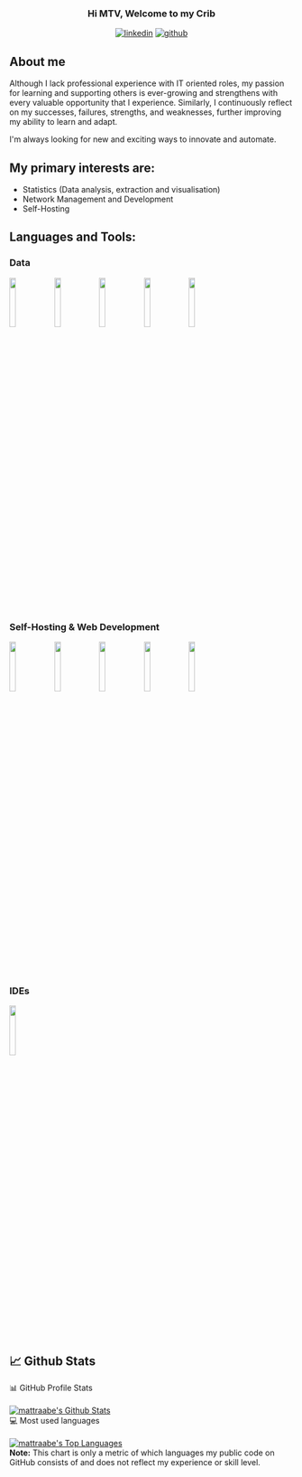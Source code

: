 <h3 align="center"> Hi MTV, Welcome to my Crib </h3>

<p align="center">
  <a href="https://www.linkedin.com/in/mattraabe/"><img alt="linkedin" title="Connect with me on LinkedIn" src="https://img.shields.io/badge/LinkedIn-Connect-white"/></a>
  <a href="https://github.com/mattraabe"><img alt="github" title="Follow me on Github" src="https://img.shields.io/github/followers/mattraabe?style=social"/></a>
</p>

## About me
Although I lack professional experience with IT oriented roles, my passion for learning and supporting others is ever-growing and strengthens with every valuable opportunity that I experience. Similarly, I continuously reflect on my successes, failures, strengths, and weaknesses, further improving my ability to learn and adapt.

I'm always looking for new and exciting ways to innovate and automate.

## My primary interests are:
* Statistics (Data analysis, extraction and visualisation)
* Network Management and Development
* Self-Hosting


## Languages and Tools:

<h3> Data </h3>
<p>
  <code><img width="15%" src="https://www.vectorlogo.zone/logos/python/python-ar21.svg"></code>
  <code><img width="15%" src="https://www.vectorlogo.zone/logos/grafana/grafana-ar21.svg"></code>
  <code><img width="15%" src="https://www.vectorlogo.zone/logos/influxdata/influxdata-ar21.svg"></code>
  <code><img width="15%" src="https://www.vectorlogo.zone/logos/prometheusio/prometheusio-ar21.svg"></code>
  <code><img width="15%" src="https://www.vectorlogo.zone/logos/microsoft_powerbi/microsoft_powerbi-ar21.svg"></code>
</p>

<h3> Self-Hosting & Web Development </h3>
<p>
  <code><img width="15%" src="https://www.vectorlogo.zone/logos/docker/docker-ar21.svg"></code>
  <code><img width="15%" src="https://www.vectorlogo.zone/logos/nginx/nginx-ar21.svg"></code>
  <code><img width="15%" src="https://www.vectorlogo.zone/logos/cloudflare/cloudflare-ar21.svg"></code>
  <code><img width="15%" src="https://www.vectorlogo.zone/logos/pocoo_flask/pocoo_flask-ar21.svg"></code>
  <code><img width="15%" src="https://www.vectorlogo.zone/logos/getbootstrap/getbootstrap-ar21.svg"></code>
</p>

<h3> IDEs </h3>
<p>
  <code><img width="15%" src="https://www.vectorlogo.zone/logos/visualstudio_code/visualstudio_code-ar21.svg"></code>
</p>

## 📈 Github Stats

<!-- https://github.com/anuraghazra/github-readme-stats -->
  <summary>📊 GitHub Profile Stats</summary>
  <br/>
  <a href="https://github.com/anuraghazra/github-readme-stats"><img alt="mattraabe's Github Stats" src="https://github-readme-stats.vercel.app/api?username=mattraabe&show_icons=true&count_private=true&hide=" /></a>
  <summary>💻 Most used languages</summary>
  <br/>
  <a href="https://github.com/anuraghazra/github-readme-stats"><img alt="mattraabe's Top Languages" src="https://github-readme-stats.vercel.app/api/top-langs/?username=mattraabe&langs_count=10&layout=compact#" /></a>
  <br/>
  <b>Note:</b> This chart is only a metric of which languages my public code on GitHub consists of and does not reflect my experience or skill level.

